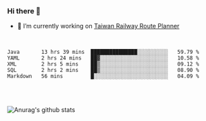 ### Hi there 👋

- 🔭 I’m currently working on [Taiwan Railway Route Planner](https://github.com/Taiwan-Railway-Route-Planner)

<br/>

<!--START_SECTION:waka-->
```text
Java       13 hrs 39 mins  ███████████████░░░░░░░░░░   59.79 % 
YAML       2 hrs 24 mins   ██▓░░░░░░░░░░░░░░░░░░░░░░   10.58 % 
XML        2 hrs 5 mins    ██▒░░░░░░░░░░░░░░░░░░░░░░   09.12 % 
SQL        2 hrs 2 mins    ██▒░░░░░░░░░░░░░░░░░░░░░░   08.90 % 
Markdown   56 mins         █░░░░░░░░░░░░░░░░░░░░░░░░   04.09 % 
```
<!--END_SECTION:waka-->

<br/>
<br/>

![Anurag's github stats](https://github-readme-stats.vercel.app/api?username=DepickereSven&show_icons=true&theme=tokyonight)



<!--
**DepickereSven/DepickereSven** is a ✨ _special_ ✨ repository because its `README.md` (this file) appears on your GitHub profile.

Here are some ideas to get you started:

- 🔭 I’m currently working on ...
- 🌱 I’m currently learning ...
- 👯 I’m looking to collaborate on ...
- 🤔 I’m looking for help with ...
- 💬 Ask me about ...
- 📫 How to reach me: ...
- 😄 Pronouns: ...
- ⚡ Fun fact: ...
-->
